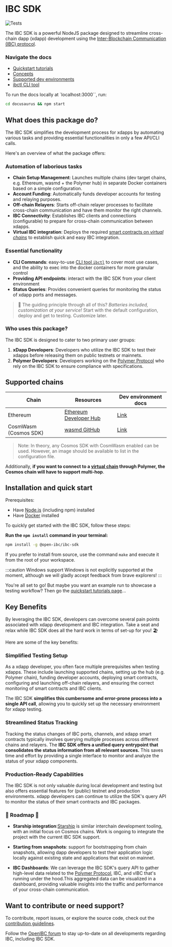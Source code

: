 # IBC SDK

![Tests](https://github.com/open-ibc/ibc-sdk/actions/workflows/test.yml/badge.svg?branch=main)

The IBC SDK is a powerful NodeJS package designed to streamline cross-chain dapp (xdapp) development using the [Inter-Blockchain Communication (IBC) protocol](https://ibcprotocol.org/).

### Navigate the docs

- [Quickstart tutorials](./docusaurus/docs/quickstart/index.md)
- [Concepts](./docusaurus/docs/concepts/index.md)
- [Supported dev environments](./docusaurus/docs/dev-environment/index.md)
- [ibctl CLI tool](./docusaurus/docs/ibctl/index.md)

To run the docs locally at `localhost:3000``, run:

```bash
cd docusaurus && npm start
```

## What does this package do?

The IBC SDK simplifies the development process for xdapps by automating various tasks and providing essential functionalities in only a few API/CLI calls.

Here's an overview of what the package offers:

### Automation of laborious tasks

- **Chain Setup Management**: Launches multiple chains (dev target chains, e.g. Ethereum, wasmd + the Polymer hub) in separate Docker containers based on a simple configuration.
- **Account Funding**: Automatically funds developer accounts for testing and relaying purposes.
- **Off-chain Relayers**: Starts off-chain relayer processes to facilitate cross-chain communication and have them monitor the right channels.
- **IBC Connectivity**: Establishes IBC clients and connections (configurable) to prepare for cross-chain communication between xdapps.
- **Virtual IBC integration**: Deploys the required [smart contracts on _virtual chains_](./docusaurus/docs/concepts/polymer/vibc.md) to establish quick and easy IBC integration.

### Essential functionality

- **CLI Commands**: easy-to-use [CLI tool `ibctl`](./docusaurus/docs/ibctl/index.md) to cover most use cases, and the ability to exec into the docker containers for more granular control
- **Providing API endpoints**: interact with the IBC SDK from your client environment
- **Status Queries**: Provides convenient queries for monitoring the status of xdapp ports and messages.

> 🔋 The guiding principle through all of this? _Batteries included, customization at your service!_ Start with the default configuration, deploy and get to testing. Customize later.

### Who uses this package?

The IBC SDK is designed to cater to two primary user groups:

1. **xDapp Developers**: Developers who utilize the IBC SDK to test their xdapps before releasing them on public testnets or mainnets.
2. **Polymer Developers**: Developers working on the [Polymer Protocol](./docusaurus/docs/concepts/index.md) who rely on the IBC SDK to ensure compliance with specifications.

## Supported chains

| Chain                 | Resources                                                     | Dev environment docs                                        |
| --------------------- | ------------------------------------------------------------- | ----------------------------------------------------------- |
| Ethereum              | [Ethereum Developer Hub](https://ethereum.org/en/developers/) | [Link](./docusaurus/docs/dev-environment/EVM/index.md)      |
| CosmWasm (Cosmos SDK) | [wasmd GitHub](https://github.com/cosmwasm/wasmd)             | [Link](./docusaurus/docs/dev-environment/CosmWasm/index.md) |

> Note: In theory, any Cosmos SDK with CosmWasm enabled can be used. However, an image should be available to list in the configuration file.

Additionally, **if you want to connect to a [virtual chain](./docusaurus/docs/concepts/polymer/vibc.md) through Polymer, the Cosmos chain will have to support multi-hop**.

## Installation and quick start

Prerequisites:

- Have [Node.js](https://nodejs.org/en/download) (including npm) installed
- Have [Docker](https://docs.docker.com/get-docker/) installed

To quickly get started with the IBC SDK, follow these steps:

**Run the `npm install` command in your terminal:**

```bash
npm install -g @open-ibc/ibc-sdk
```

If you prefer to install from source, use the command `make` and execute it from the root of your workspace.

:::caution Windows support
Windows is not explicitly supported at the moment, although we will gladly accept feedback from brave explorers!
:::

You're all set to go! But maybe you want an example run to showcase a testing workflow? Then go the [quickstart tutorials page](./docusaurus/docs/quickstart/index.md)...

## Key Benefits

By leveraging the IBC SDK, developers can overcome several pain points associated with xdapp development and IBC integration. Take a seat and relax while IBC SDK does all the hard work in terms of set-up for you! 🏖️

Here are some of the key benefits:

### Simplified Testing Setup

As a xdapp developer, you often face multiple prerequisites when testing xdapps. These include launching supported chains, setting up the hub (e.g. Polymer chain), funding developer accounts, deploying smart contracts, configuring and launching off-chain relayers, and ensuring the correct monitoring of smart contracts and IBC clients.

The IBC SDK **simplifies this cumbersome and error-prone process into a single API call**, allowing you to quickly set up the necessary environment for xdapp testing.

### Streamlined Status Tracking

Tracking the status changes of IBC ports, channels, and xdapp smart contracts typically involves querying multiple processes across different chains and relayers. The **IBC SDK offers a unified query entrypoint that consolidates the status information from all relevant sources.** This saves time and effort by providing a single interface to monitor and analyze the status of your xdapp components.

### Production-Ready Capabilities

The IBC SDK is not only valuable during local development and testing but also offers essential features for (public) testnet and production environments. xdapp developers can continue to utilize the SDK's query API to monitor the status of their smart contracts and IBC packages.

### 🚧 Roadmap 🚧

- **Starship integration**:[Starship](https://github.com/cosmology-tech/starship) is similar interchain development tooling, with an initial focus on Cosmos chains. Work is ongoing to integrate the project with the current IBC SDK support.

- **Starting from snapshots**: support for bootstrapping from chain snapshots, allowing dapp developers to test their application logic locally against existing state and applications that exist on mainnet.

- **IBC Dashboards**: We can leverage the IBC SDK's query API to gather high-level data related to the [Polymer Protocol](./docusuarus/docs/concepts/index.md), IBC, and vIBC that's running under the hood.This aggregated data can be visualized in a dashboard, providing valuable insights into the traffic and performance of your cross-chain communication.

## Want to contribute or need support?

To contribute, report issues, or explore the source code, check out the [contribution guidelines](./CONTRIBUTOR_GUIDLINES.md).

Follow the [OpenIBC forum](https://forum.openibc.com/) to stay up-to-date on all developments regarding IBC, including IBC SDK.
